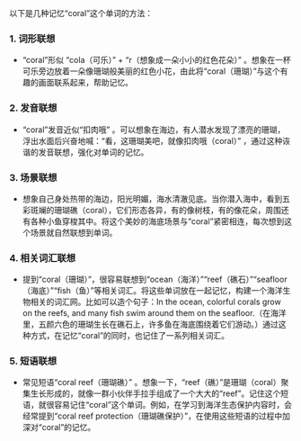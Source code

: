 以下是几种记忆“coral”这个单词的方法：

### 1. 词形联想
 - “coral”形似 “cola（可乐）” + “r（想象成一朵小小的红色花朵）” 。想象在一杯可乐旁边放着一朵像珊瑚般美丽的红色小花，由此将“coral（珊瑚）”与这个有趣的画面联系起来，帮助记忆。

### 2. 发音联想
 - “coral”发音近似“扣肉哦” 。可以想象在海边，有人潜水发现了漂亮的珊瑚，浮出水面后兴奋地喊：“看，这珊瑚美吧，就像扣肉哦（coral）” ，通过这种诙谐的发音联想，强化对单词的记忆。

### 3. 场景联想
 - 想象自己身处热带的海边，阳光明媚，海水清澈见底。当你潜入海中，看到五彩斑斓的珊瑚礁（coral），它们形态各异，有的像树枝，有的像花朵，周围还有各种小鱼穿梭其中。将这个美妙的海底场景与“coral”紧密相连，每次想到这个场景就自然联想到单词。

### 4. 相关词汇联想
 - 提到“coral（珊瑚）”，很容易联想到“ocean（海洋）”“reef（礁石）”“seafloor（海底）”“fish（鱼）”等相关词汇。将这些单词放在一起记忆，构建一个海洋生物相关的词汇网。比如可以造个句子：In the ocean, colorful corals grow on the reefs, and many fish swim around them on the seafloor.（在海洋里，五颜六色的珊瑚生长在礁石上，许多鱼在海底围绕着它们游动。）通过这种方式，在记忆“coral”的同时，也记住了一系列相关词汇。

### 5. 短语联想
 - 常见短语“coral reef（珊瑚礁）” 。想象一下，“reef（礁）”是珊瑚（coral）聚集生长形成的，就像一群小伙伴手拉手组成了一个大大的“reef”。记住这个短语，就很容易记住“coral”这个单词。例如，在学习到海洋生态保护内容时，会经常提到“coral reef protection（珊瑚礁保护）”，在使用这些短语的过程中加深对“coral”的记忆。 
